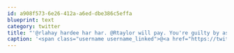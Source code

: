 ```yaml
---
id: a908f573-6e26-412a-a6ed-dbe386c5effa
blueprint: text
category: twitter
title: "'@rlahay hardee har har. @Rtaylor will pay. You're guilty by association"
caption: '<span class="username username_linked">@<a href="https://twitter.com/rlahay" title="Ryan Lahay">rlahay</a></span> hardee har har. @Rtaylor will pay. You''re guilty by association'
---
```

